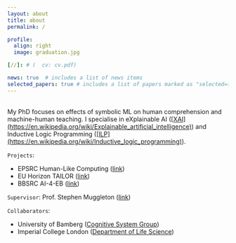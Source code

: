 ```yaml
---
layout: about
title: about
permalink: /

profile:
  align: right
  image: graduation.jpg

[//]: # (  cv: cv.pdf)

news: true  # includes a list of news items
selected_papers: true # includes a list of papers marked as "selected={true}"
---
```

<br/>
My PhD focuses on effects of symbolic ML on human comprehension and machine-human teaching. I specialise in eXplainable AI (<ins>[XAI](https://en.wikipedia.org/wiki/Explainable_artificial_intelligence)</ins>) and Inductive Logic Programming (<ins>[ILP](https://en.wikipedia.org/wiki/Inductive_logic_programming)</ins>).

`Projects`: 
- EPSRC Human-Like Computing (<ins>[link](http://hlc.doc.ic.ac.uk/)</ins>)
- EU Horizon TAILOR (<ins>[link](https://tailor-network.eu/)</ins>)
- BBSRC AI-4-EB (<ins>[link](https://www.imperial.ac.uk/news/236657/new-uk-wide-ai-engineering-biology-consortium/)</ins>)

`Supervisor`: Prof. Stephen Muggleton (<ins>[link](https://scholar.google.com/citations?user=WxJXT2MAAAAJ&hl=en)</ins>)

`Collaborators`: 
- University of Bamberg (<ins>[Cognitive System Group](https://www.uni-bamberg.de/en/cogsys/schmid/)</ins>)
- Imperial College London (<ins>[Department of Life Science](https://www.imperial.ac.uk/people/g.baldwin)</ins>)

